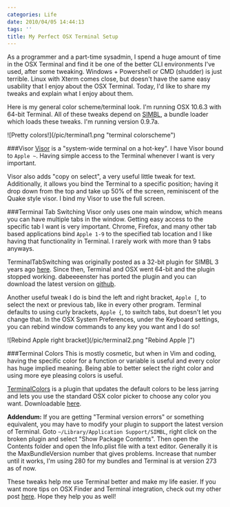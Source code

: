 ```yaml
---
categories: Life
date: 2010/04/05 14:44:13
tags: ''
title: My Perfect OSX Terminal Setup
---
```

As a programmer and a part-time sysadmin, I spend a huge amount of time in the OSX Terminal and find it be one of the better CLI environments I've used, after some tweaking. Windows + Powershell or CMD (shudder) is just terrible. Linux with Xterm comes close, but doesn't have the same easy usability that I enjoy about the OSX Terminal. Today, I'd like to share my tweaks and explain what I enjoy about them.

Here is my general color scheme/terminal look. I'm running OSX 10.6.3 with 64-bit Terminal. All of these tweaks depend on [SIMBL](http://www.culater.net/software/SIMBL/SIMBL.php), a bundle loader which loads these tweaks. I'm running version 0.9.7a.

<span class="aligncenter">
![Pretty colors!](/pic/terminal1.png "terminal colorscheme")
</span>

###Visor
[Visor](http://visor.binaryage.com/) is a "system-wide terminal on a hot-key". I have Visor bound to `Apple ~`. Having simple access to the Terminal whenever I want is very important.

Visor also adds "copy on select", a very useful little tweak for text. Additionally, it allows you bind the Terminal to a specific position; having it drop down from the top and take up 50% of the screen, reminiscent of the Quake style visor. I bind my Visor to use the full screen.

###Terminal Tab Switching
Visor only uses one main window, which means you can have multiple tabs in the window. Getting easy access to the specific tab I want is very important. Chrome, Firefox, and many other tab based applications bind `Apple 1-9` to the specified tab location and I like having that functionality in Terminal. I rarely work with more than 9 tabs anyways.

TerminalTabSwitching was originally posted as a 32-bit plugin for SIMBL 3 years ago [here](http://ciaranwal.sh/2007/12/10/tab-switching-in-terminal). Since then, Terminal and OSX went 64-bit and the plugin stopped working. dabeeeenster has ported the plugin and you can download the latest version on [github](http://github.com/dabeeeenster/TerminalTabSwitching).

Another useful tweak I do is bind the left and right bracket, `Apple [`, to select the next or previous tab, like in every other program. Terminal defaults to using curly brackets, `Apple {`, to switch tabs, but doesn't let you change that. In the OSX System Preferences, under the Keyboard settings, you can rebind window commands to any key you want and I do so!

<span class="aligncenter">
![Rebind Apple right bracket](/pic/terminal2.png "Rebind Apple ]")
</span>

###Terminal Colors
This is mostly cosmetic, but when in Vim and coding, having the specific color for a function or variable is useful and every color has huge implied meaning. Being able to better select the right color and using more eye pleasing colors is useful.

[TerminalColors](http://blog.fallingsnow.net/2009/08/28/fixing-colors-in-terminal-app-on-10-6/) is a plugin that updates the default colors to be less jarring and lets you use the standard OSX color picker to choose any color you want. Downloadable [here](http://cloud.github.com/downloads/evanphx/terminalcolours/TerminalColours-SL.tar.gz).

**Addendum:**
If you are getting "Terminal version errors" or something equivalent, you may have to modify your plugin to support the latest version of Terminal. Goto `~/Library/Application Support/SIMBL`, right click on the broken plugin and select "Show Package Contents". Then open the Contents folder and open the Info.plist file with a text editor. Generally it is the MaxBundleVersion number that gives problems. Increase that number until it works, I'm using 280 for my bundles and Terminal is at version 273 as of now.

These tweaks help me use Terminal better and make my life easier. If you want more tips on OSX Finder and Terminal integration, check out my other post [here](/2009/01/31/osx-terminal-and-finder-integration/). Hope they help you as well!
